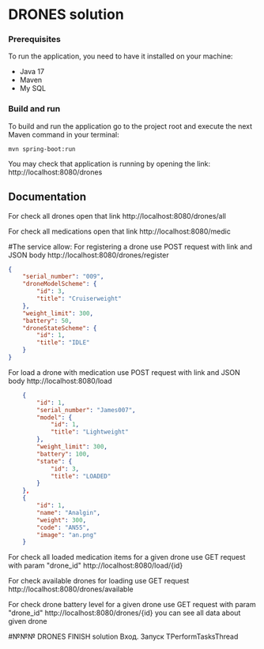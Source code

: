 # DRONES solution

### Prerequisites

To run the application, you need to have it installed on your machine:

- Java 17
- Maven
- My SQL

### Build and run

To build and run the application go to the project root and execute the next Maven command in your terminal:

```
mvn spring-boot:run
```

You may check that application is running by opening the link:
http://localhost:8080/drones


## Documentation

For check all drones open that link
http://localhost:8080/drones/all

For check all medications open that link
http://localhost:8080/medic

#The service allow:
For registering a drone use POST request
with link and JSON body
http://localhost:8080/drones/register
```json
{
    "serial_number": "009",
    "droneModelScheme": {
        "id": 3,
        "title": "Cruiserweight"
    },
    "weight_limit": 300,
    "battery": 50,
    "droneStateScheme": {
        "id": 1,
        "title": "IDLE"
    }
}
```

For load a drone with medication use POST request
with link and JSON body
http://localhost:8080/load
```json
    {
        "id": 1,
        "serial_number": "James007",
        "model": {
            "id": 1,
            "title": "Lightweight"
        },
        "weight_limit": 300,
        "battery": 100,
        "state": {
            "id": 3,
            "title": "LOADED"
        }
    },
    {
        "id": 1,
        "name": "Analgin",
        "weight": 300,
        "code": "AN55",
        "image": "an.png"
    }
```

For check all loaded medication items for a given drone use GET request with param "drone_id"
http://localhost:8080/load/{id}

For check available drones for loading use GET request
http://localhost:8080/drones/available

For check drone battery level for a given drone use GET request with param "drone_id"
http://localhost:8080/drones/{id}
you can see all data about given drone

#№№№ DRONES FINISH solution
Вход. Запуск TPerformTasksThread